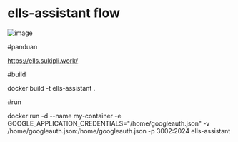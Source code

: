 # ells-assistant flow

![image](https://github.com/user-attachments/assets/16ed05cf-319f-4207-ac3a-792a7e5f8f2c)

#panduan

https://ells.sukipli.work/

#build

docker build -t ells-assistant .

#run

docker run -d --name my-container -e GOOGLE_APPLICATION_CREDENTIALS="/home/googleauth.json" -v /home/googleauth.json:/home/googleauth.json -p 3002:2024 ells-assistant
